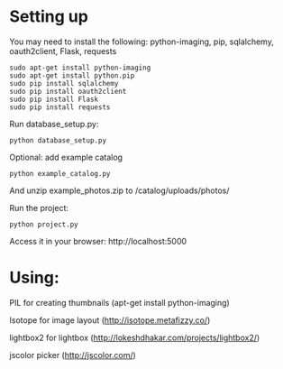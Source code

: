 # Setting up
You may need to install the following:
python-imaging, pip, sqlalchemy, oauth2client, Flask, requests
```
sudo apt-get install python-imaging
sudo apt-get install python.pip
sudo pip install sqlalchemy
sudo pip install oauth2client
sudo pip install Flask
sudo pip install requests
```


Run database_setup.py:
```
python database_setup.py
```

Optional: add example catalog
```
python example_catalog.py
```
And unzip example_photos.zip to /catalog/uploads/photos/

Run the project:
```
python project.py
```
Access it in your browser:
http://localhost:5000

# Using:

PIL for creating thumbnails (apt-get install python-imaging)

Isotope for image layout (http://isotope.metafizzy.co/)

lightbox2 for lightbox (http://lokeshdhakar.com/projects/lightbox2/)

jscolor picker (http://jscolor.com/)
